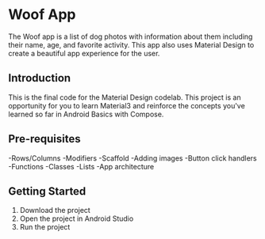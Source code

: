 Woof App
==================================

The Woof app is a list of dog photos with information about them including their name,
age, and favorite activity. This app also uses Material Design to create a beautiful app
experience for the user.

Introduction
------------

This is the final code for the Material Design codelab. This project is an opportunity for you to learn
Material3 and reinforce the concepts you've learned so far in Android Basics with Compose.

Pre-requisites
--------------

-Rows/Columns
-Modifiers
-Scaffold
-Adding images
-Button click handlers
-Functions
-Classes
-Lists
-App architecture

Getting Started
---------------

1. Download the project
2. Open the project in Android Studio
3. Run the project
